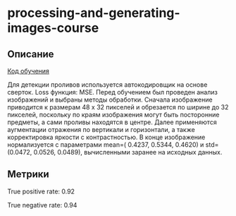# processing-and-generating-images-course

## Описание

[Код обучения](notebooks/train_test.ipynb)

Для детекции проливов используется автокодировщик на основе сверток. Loss функция: MSE. Перед обучением был
проведен анализ изображений и выбраны методы обработки. Сначала изображение приводится к размерам 48 x 32 пикселей и
обрезается по ширине до 32 пикселей, поскольку по краям изображения могут быть посторонние предметы, а сами проливы находятся в центре. Далее применяются
аугментации отражения по вертикали и горизонтали, а также корректировка яркости с контрастностью. В конце изображение нормализуется с параметрами mean=(
0.4237, 0.5344, 0.4620) и std=(0.0472, 0.0526, 0.0489), вычисленными заранее на исходных данных.

## Метрики
True positive rate: 0.92

True negative rate: 0.94